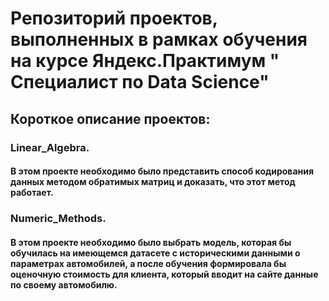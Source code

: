 ﻿# Репозиторий проектов, выполненных в рамках обучения на курсе Яндекс.Практимум " Специалист по Data Science"

## Короткое описание проектов:

### Linear_Algebra. 
#### В этом проекте необходимо было представить способ кодирования данных методом обратимых матриц и доказать, что этот метод работает.

### Numeric_Methods. 
#### В этом проекте необходимо было выбрать модель, которая бы обучилась на имеющемся датасете с историческими данными о параметрах автомобилей, а после обучения формировала бы оценочную стоимость для клиента, который вводит на сайте данные по своему автомобилю.
